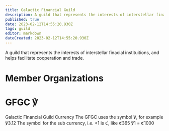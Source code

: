 ```yaml
---
title: Galactic Financial Guild
description: A guild that represents the interests of interstellar finacial instituitions, and helps facilitate cooperation and trade.
published: true
date: 2023-02-12T14:55:20.930Z
tags: guild
editor: markdown
dateCreated: 2023-02-12T14:55:20.930Z
---
```


A guild that represents the interests of interstellar finacial instituitions, and helps facilitate cooperation and trade.

# Member Organizations

# GFGC ℣
Galactic Financial Guild Currency
The GFGC uses the symbol ℣, for example ℣3.12
The symbol for the sub currency, i.e. <1 is ℭ, like ℭ365
℣1 = ℭ1000

